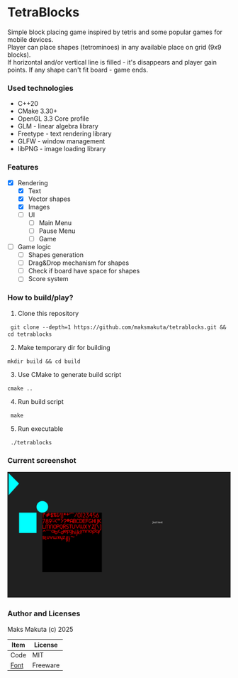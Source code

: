# TetraBlocks

 Simple block placing game inspired by tetris and some popular games for mobile devices.  
 Player can place shapes (tetrominoes) in any available place on grid (9x9 blocks).  
 If horizontal and/or vertical line is filled - it's disappears and player gain points.
 If any shape can't fit board - game ends.
 
### Used technologies

 - C++20
 - CMake 3.30+
 - OpenGL 3.3 Core profile
 - GLM - linear algebra library
 - Freetype - text rendering library
 - GLFW - window management
 - libPNG - image loading library

### Features

 - [X] Rendering
   - [X] Text 
   - [X] Vector shapes
   - [X] Images
   - [ ] UI 
     - [ ] Main Menu
     - [ ] Pause Menu
     - [ ] Game
 - [ ] Game logic
   - [ ] Shapes generation
   - [ ] Drag&Drop mechanism for shapes
   - [ ] Check if board have space for shapes
   - [ ] Score system

### How to build/play?

 1. Clone this repository  
 ```shell
  git clone --depth=1 https://github.com/maksmakuta/tetrablocks.git && cd tetrablocks 
  ```

 2. Make temporary dir for building   
 ```shell
 mkdir build && cd build
 ```  
 
 3. Use CMake to generate build script     
 ```shell
 cmake .. 
 ```  
 
 4. Run build script 
 ```shell
  make 
  ```  
 5. Run executable     
 ```shell
  ./tetrablocks 
 ```
    
### Current screenshot

![](/screenshots/img.png)

### Author and Licenses

 Maks Makuta (c) 2025   

 | Item                                                      | License  |  
 |-----------------------------------------------------------|----------|  
 | Code                                                      | MIT      |
 | [Font](https://www.fontspace.com/timeburner-font-f15111)  | Freeware |

